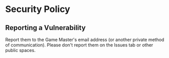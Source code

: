 # Security Policy

## Reporting a Vulnerability

Report them to the Game Master's email address (or another private method of communication). Please don't report them on the Issues tab or other public spaces.
